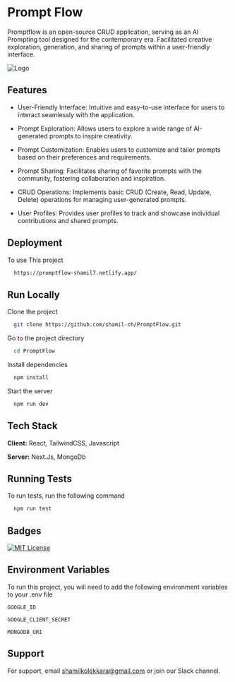 
# Prompt Flow

Promptflow is an open-source CRUD application, serving as an AI Prompting tool designed for the contemporary era. Facilitated creative exploration, generation, and sharing of prompts within a user-friendly interface.




![Logo](https://i.imgur.com/h2YIUnu.jpg)


## Features

- User-Friendly Interface: Intuitive and easy-to-use interface for users to interact seamlessly with the application.

- Prompt Exploration: Allows users to explore a wide range of AI-generated prompts to inspire creativity.

- Prompt Customization: Enables users to customize and tailor prompts based on their preferences and requirements.

- Prompt Sharing: Facilitates sharing of favorite prompts with the community, fostering collaboration and inspiration.

- CRUD Operations: Implements basic CRUD (Create, Read, Update, Delete) operations for managing user-generated prompts.

- User Profiles: Provides user profiles to track and showcase individual contributions and shared prompts.


## Deployment

To use This project

```bash
  https://promptflow-shamil7.netlify.app/
```


## Run Locally

Clone the project

```bash
  git clone https://github.com/shamil-ch/PromptFlow.git
```

Go to the project directory

```bash
  cd PromptFlow
```

Install dependencies

```bash
  npm install
```

Start the server

```bash
  npm run dev
```


## Tech Stack

**Client:** React, TailwindCSS, Javascript

**Server:** Next.Js, MongoDb


## Running Tests

To run tests, run the following command

```bash
  npm run test
```


## Badges

[![MIT License](https://img.shields.io/badge/License-MIT-green.svg)](https://choosealicense.com/licenses/mit/)



## Environment Variables

To run this project, you will need to add the following environment variables to your .env file

`GOOGLE_ID`

`GOOGLE_CLIENT_SECRET`

`MONGODB_URI`



## Support

For support, email shamilkolekkara@gmail.com or join our Slack channel.



